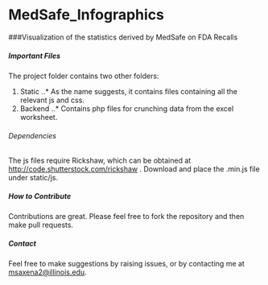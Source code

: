 MedSafe_Infographics
====================

###Visualization of the statistics derived by MedSafe on FDA Recalls

##### Important Files

The project folder contains two other folders:
1. Static
..* As the name suggests, it contains files containing all the relevant js and css.
2. Backend
..* Contains php files for crunching data from the excel worksheet.

###### Dependencies
The js files require Rickshaw, which can be obtained at http://code.shutterstock.com/rickshaw . Download and place the .min.js file under static/js.


##### How to Contribute
Contributions are great. Please feel free to fork the repository and then make pull requests.

##### Contact 
Feel free to make suggestions by raising issues, or by contacting me at msaxena2@illinois.edu.